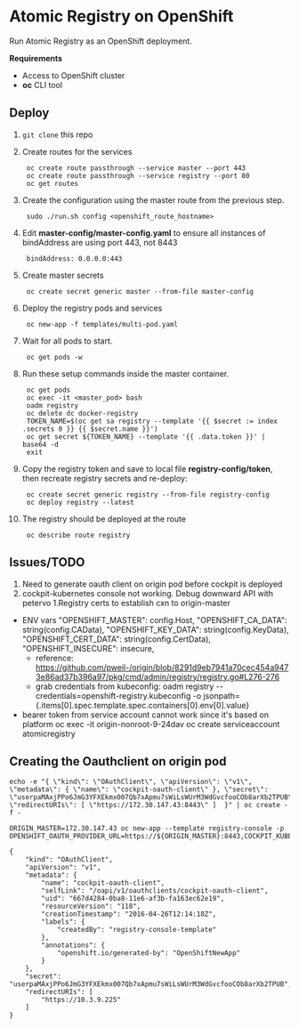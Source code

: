# Atomic Registry on OpenShift

Run Atomic Registry as an OpenShift deployment.

**Requirements**

* Access to OpenShift cluster
* **oc** CLI tool

## Deploy

1. `git clone` this repo
1. Create routes for the services

        oc create route passthrough --service master --port 443
        oc create route passthrough --service registry --port 80
        oc get routes
1. Create the configuration using the master route from the previous step.

        sudo ./run.sh config <openshift_route_hostname>
1. Edit **master-config/master-config.yaml** to ensure all instances of bindAddress are using port 443, not 8443

        bindAddress: 0.0.0.0:443
1. Create master secrets

        oc create secret generic master --from-file master-config
1. Deploy the registry pods and services

        oc new-app -f templates/multi-pod.yaml
1. Wait for all pods to start.

        oc get pods -w
1. Run these setup commands inside the master container.

        oc get pods
        oc exec -it <master_pod> bash
        oadm registry
        oc delete dc docker-registry
        TOKEN_NAME=$(oc get sa registry --template '{{ $secret := index .secrets 0 }} {{ $secret.name }}')
        oc get secret ${TOKEN_NAME} --template '{{ .data.token }}' | base64 -d
        exit
1. Copy the registry token and save to local file **registry-config/token**, then recreate registry secrets and re-deploy:

        oc create secret generic registry --from-file registry-config
        oc deploy registry --latest

1. The registry should be deployed at the route

        oc describe route registry

## Issues/TODO

1. Need to generate oauth client on origin pod before cockpit is deployed
1. cockpit-kubernetes console not working. Debug downward API with petervo
1.Registry certs to establish cxn to origin-master
  * ENV vars
        "OPENSHIFT_MASTER":    config.Host,
        "OPENSHIFT_CA_DATA":   string(config.CAData),
        "OPENSHIFT_KEY_DATA":  string(config.KeyData),
        "OPENSHIFT_CERT_DATA": string(config.CertData),
        "OPENSHIFT_INSECURE":  insecure,
    * reference: https://github.com/pweil-/origin/blob/8291d9eb7941a70cec454a9473e86ad37b396a97/pkg/cmd/admin/registry/registry.go#L276-276
    * grab credentials from kubeconfig: oadm registry --credentials=openshift-registry.kubeconfig -o jsonpath={.items[0].spec.template.spec.containers[0].env[0].value}
  * bearer token from service account cannot work since it's based on platform
           oc exec -it origin-nonroot-9-24dav oc create serviceaccount atomicregistry

## Creating the Oauthclient on origin pod

```
echo -e "{ \"kind\": \"OAuthClient\", \"apiVersion\": \"v1\", \"metadata\": { \"name\": \"cockpit-oauth-client\" }, \"secret\": \"userpaMAxjPPo6JmG3YFXEkmx007Qb7xApmu7sWiLsWUrM3WdGvcfooCOb8arXb2TPUB\", \"redirectURIs\": [ \"https://172.30.147.43:8443\" ]  }" | oc create -f -

ORIGIN_MASTER=172.30.147.43 oc new-app --template registry-console -p OPENSHIFT_OAUTH_PROVIDER_URL=https://${ORIGIN_MASTER}:8443,COCKPIT_KUBE_URL=https://${ORIGIN_MASTER},REGISTRY_HOST=${ORIGIN_MASTER}:5000

{
    "kind": "OAuthClient",
    "apiVersion": "v1",
    "metadata": {
        "name": "cockpit-oauth-client",
        "selfLink": "/oapi/v1/oauthclients/cockpit-oauth-client",
        "uid": "667d4284-0ba8-11e6-af3b-fa163ec62e19",
        "resourceVersion": "118",
        "creationTimestamp": "2016-04-26T12:14:18Z",
        "labels": {
            "createdBy": "registry-console-template"
        },
        "annotations": {
            "openshift.io/generated-by": "OpenShiftNewApp"
        }
    },
    "secret": "userpaMAxjPPo6JmG3YFXEkmx007Qb7xApmu7sWiLsWUrM3WdGvcfooCOb8arXb2TPUB",
    "redirectURIs": [
        "https://10.3.9.225"
    ]
}
```
